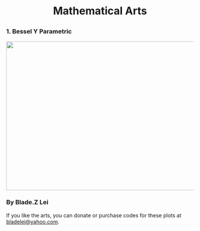 # <p align="center"> Mathematical Arts </p>

### 1. Bessel Y Parametric
<p align="center"><img src= "https://user-images.githubusercontent.com/66701331/182694945-7a0c330c-cb8a-4537-a30a-f099542a3d34.png" width="600" height="400" class="center"></p>

### By Blade.Z Lei
If you like the arts, you can donate or purchase codes for these plots at bladelei@yahoo.com.
